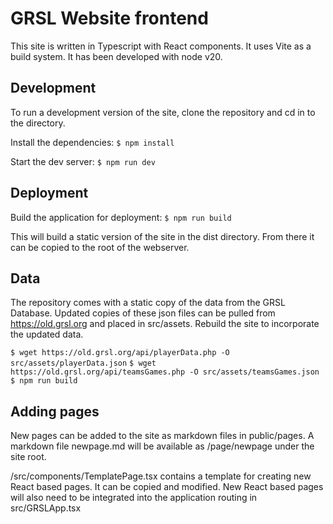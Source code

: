 # GRSL Website frontend

This site is written in Typescript with React components.  It uses Vite as a build system.  It has been developed with node v20.   

## Development

To run a development version of the site, clone the repository and cd in to the directory.  

Install the dependencies:
`$ npm install`

Start the dev server:
`$ npm run dev`

## Deployment

Build the application for deployment:
`$ npm run build`

This will build a static version of the site in the dist directory.  From there it can be copied to the root of the webserver.

## Data

The repository comes with a static copy of the data from the GRSL Database.  Updated copies of these json files can be pulled from https://old.grsl.org and placed in src/assets.  Rebuild the site to incorporate the updated data. 

`$ wget https://old.grsl.org/api/playerData.php -O src/assets/playerData.json`
`$ wget https://old.grsl.org/api/teamsGames.php -O src/assets/teamsGames.json`
`$ npm run build`

## Adding pages

New pages can be added to the site as markdown files in public/pages.  A markdown file newpage.md will be available as /page/newpage under the site root.  

/src/components/TemplatePage.tsx contains a template for creating new React based pages.  It can be copied and modified.  New React based pages will also need to be integrated into the application routing in src/GRSLApp.tsx
    